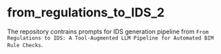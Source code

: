 # from_regulations_to_IDS_2
The repository contrains prompts for IDS generation pipeline from `From Regulations to IDS: A Tool-Augmented LLM Pipeline for Automated BIM Rule Checks`.
